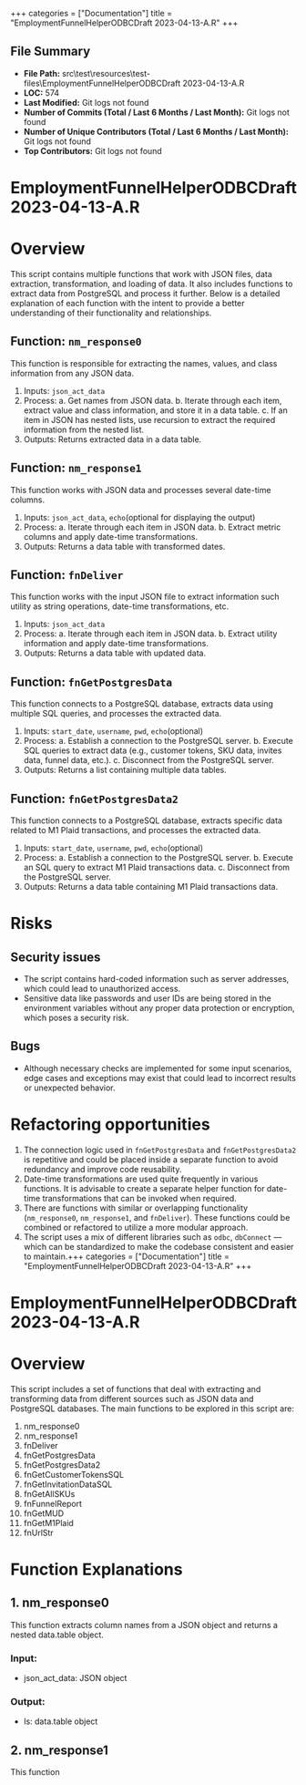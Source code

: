+++
categories = ["Documentation"]
title = "EmploymentFunnelHelperODBCDraft 2023-04-13-A.R"
+++

## File Summary

- **File Path:** src\test\resources\test-files\EmploymentFunnelHelperODBCDraft 2023-04-13-A.R
- **LOC:** 574
- **Last Modified:** Git logs not found
- **Number of Commits (Total / Last 6 Months / Last Month):** Git logs not found
- **Number of Unique Contributors (Total / Last 6 Months / Last Month):** Git logs not found
- **Top Contributors:** Git logs not found

# EmploymentFunnelHelperODBCDraft 2023-04-13-A.R
# Overview

This script contains multiple functions that work with JSON files, data extraction, transformation, and loading of data. It also includes functions to extract data from PostgreSQL and process it further. Below is a detailed explanation of each function with the intent to provide a better understanding of their functionality and relationships.

## Function: `nm_response0`

This function is responsible for extracting the names, values, and class information from any JSON data.

1. Inputs: `json_act_data`
2. Process: 
    a. Get names from JSON data.
    b. Iterate through each item, extract value and class information, and store it in a data table.
    c. If an item in JSON has nested lists, use recursion to extract the required information from the nested list.
3. Outputs: Returns extracted data in a data table.

## Function: `nm_response1`

This function works with JSON data and processes several date-time columns.

1. Inputs: `json_act_data`, `echo`(optional for displaying the output)
2. Process: 
    a. Iterate through each item in JSON data.
    b. Extract metric columns and apply date-time transformations.
3. Outputs: Returns a data table with transformed dates.

## Function: `fnDeliver`

This function works with the input JSON file to extract information such utility as string operations, date-time transformations, etc.

1. Inputs: `json_act_data`
2. Process:
    a. Iterate through each item in JSON data.
    b. Extract utility information and apply date-time transformations.
3. Outputs: Returns a data table with updated data.

## Function: `fnGetPostgresData`

This function connects to a PostgreSQL database, extracts data using multiple SQL queries, and processes the extracted data.

1. Inputs: `start_date`, `username`, `pwd`, `echo`(optional)
2. Process:
    a. Establish a connection to the PostgreSQL server.
    b. Execute SQL queries to extract data (e.g., customer tokens, SKU data, invites data, funnel data, etc.).
    c. Disconnect from the PostgreSQL server.
3. Outputs: Returns a list containing multiple data tables.

## Function: `fnGetPostgresData2`

This function connects to a PostgreSQL database, extracts specific data related to M1 Plaid transactions, and processes the extracted data.

1. Inputs: `start_date`, `username`, `pwd`, `echo`(optional)
2. Process:
    a. Establish a connection to the PostgreSQL server.
    b. Execute an SQL query to extract M1 Plaid transactions data.
    c. Disconnect from the PostgreSQL server.
3. Outputs: Returns a data table containing M1 Plaid transactions data.

# Risks

## Security issues

- The script contains hard-coded information such as server addresses, which could lead to unauthorized access.
- Sensitive data like passwords and user IDs are being stored in the environment variables without any proper data protection or encryption, which poses a security risk.

## Bugs

- Although necessary checks are implemented for some input scenarios, edge cases and exceptions may exist that could lead to incorrect results or unexpected behavior.

# Refactoring opportunities

1. The connection logic used in `fnGetPostgresData` and `fnGetPostgresData2` is repetitive and could be placed inside a separate function to avoid redundancy and improve code reusability.
2. Date-time transformations are used quite frequently in various functions. It is advisable to create a separate helper function for date-time transformations that can be invoked when required.
3. There are functions with similar or overlapping functionality (`nm_response0`, `nm_response1`, and `fnDeliver`). These functions could be combined or refactored to utilize a more modular approach.
4. The script uses a mix of different libraries such as `odbc`, `dbConnect` — which can be standardized to make the codebase consistent and easier to maintain.+++
categories = ["Documentation"]
title = "EmploymentFunnelHelperODBCDraft 2023-04-13-A.R"
+++


# EmploymentFunnelHelperODBCDraft 2023-04-13-A.R
# Overview

This script includes a set of functions that deal with extracting and transforming data from different sources such as JSON data and PostgreSQL databases. The main functions to be explored in this script are:

1. nm_response0
2. nm_response1
3. fnDeliver
4. fnGetPostgresData
5. fnGetPostgresData2
6. fnGetCustomerTokensSQL
7. fnGetInvitationDataSQL
8. fnGetAllSKUs
9. fnFunnelReport
10. fnGetMUD
11. fnGetM1Plaid
12. fnUrlStr

# Function Explanations

## 1. nm_response0

This function extracts column names from a JSON object and returns a nested data.table object.

### Input:

- json_act_data: JSON object

### Output:

- ls: data.table object

## 2. nm_response1

This function